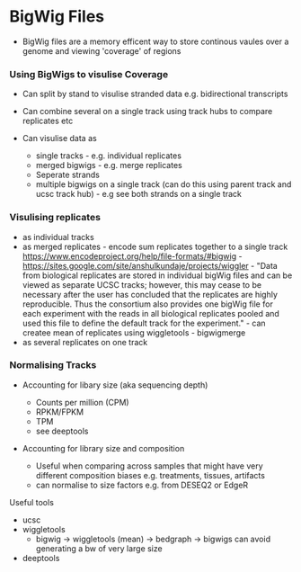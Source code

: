 # BigWig Files 


- BigWig files are a memory efficent way to store continous vaules over a genome and viewing 'coverage' of regions 

### Using BigWigs to visulise Coverage
- Can split by stand to visulise stranded data e.g. bidirectional transcripts
- Can combine several on a single track using track hubs to compare replicates etc

- Can visulise data as 
  - single tracks - e.g. individual replicates
  - merged bigwigs - e.g. merge replicates 
  - Seperate strands 
  - multiple bigwigs on a single track (can do this using parent track and ucsc track hub) - e.g see both strands on a single track
  
  
### Visulising replicates 
  - as individual tracks
  - as merged replicates 
        - encode sum replicates together to a single track https://www.encodeproject.org/help/file-formats/#bigwig
        - https://sites.google.com/site/anshulkundaje/projects/wiggler
            - "Data from biological replicates are stored in individual bigWig files and can be viewed as separate UCSC tracks; however, this may cease to be necessary after the user has concluded that the replicates are highly reproducible. Thus the consortium also provides one bigWig file for each experiment with the reads in all biological replicates pooled and used this file to define the default track for the experiment."
        - can createe mean of replicates using wiggletools
        - bigwigmerge 
  - as several replicates on one track 
  
### Normalising Tracks
  - Accounting for libary size (aka sequencing depth)
      - Counts per million (CPM)
      - RPKM/FPKM
      - TPM 
      - see deeptools 
   
  - Accounting for library size and composition 
      - Useful when comparing across samples that might have very different composition biases e.g. treatments, tissues, artifacts
      - can normalise to size factors e.g. from DESEQ2 or EdgeR 
      
Useful tools 

  - ucsc 
  - wiggletools
      - bigwig -> wiggletools (mean) -> bedgraph -> bigwigs can avoid generating a bw of very large size 
  - deeptools

